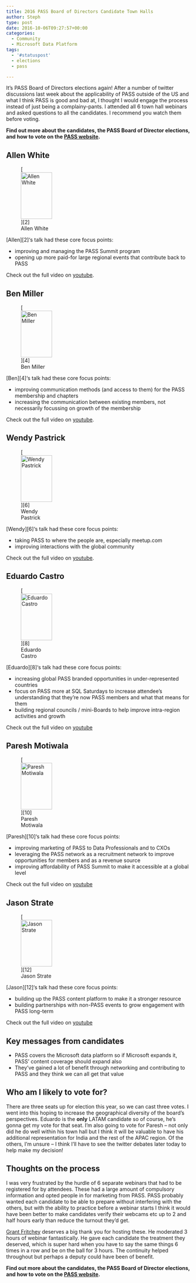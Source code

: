 ```yaml
---
title: 2016 PASS Board of Directors Candidate Town Halls
author: Steph
type: post
date: 2016-10-06T09:27:57+00:00
categories:
  - Community
  - Microsoft Data Platform
tags:
  - '#statuspost'
  - elections
  - pass

---
```

It&#8217;s PASS Board of Directors elections again! After a number of twitter discussions last week about the applicability of PASS outside of the US and what I think PASS is good and bad at, I thought I would engage the process instead of just being a complainy-pants. I attended all 6 town hall webinars and asked questions to all the candidates. I recommend you watch them before voting.

**Find out more about the candidates, the PASS Board of Director elections, and how to vote on the [PASS website][1].**

<!--more-->

## Allen White

<figure style="width: 85px" class="wp-caption alignleft">[<img src="http://www.sqlpass.org/portals/0/Images/Board%20Headshots/AllenWhite.jpg" width="85" height="127" alt="Allen White" class="size-medium" />][2]<figcaption class="wp-caption-text">Allen White</figcaption></figure>[Allen][2]&#8216;s talk had these core focus points:

  * improving and managing the PASS Summit program
  * opening up more paid-for large regional events that contribute back to PASS

Check out the full video on [youtube][3].

## Ben Miller

<figure style="width: 85px" class="wp-caption alignleft">[<img src="http://www.sqlpass.org/portals/0/BenMiller.jpg?ver=2016-09-26-200846-777" width="85" height="127" alt="Ben Miller" class="size-medium" />][4]<figcaption class="wp-caption-text">Ben Miller</figcaption></figure>[Ben][4]&#8216;s talk had these core focus points:

  * improving communication methods (and access to them) for the PASS membership and chapters
  * increasing the communication between existing members, not necessarily focussing on growth of the membership

Check out the full video on [youtube][5].

## Wendy Pastrick

<figure style="width: 85px" class="wp-caption alignleft">[<img src="http://www.sqlpass.org/portals/0/Images/Board%20Headshots/WendyPastrick.jpg" width="85" height="127" alt="Wendy Pastrick" class="size-medium" />][6]<figcaption class="wp-caption-text">Wendy Pastrick</figcaption></figure>[Wendy][6]&#8216;s talk had these core focus points:

  * taking PASS to where the people are, especially meetup.com
  * improving interactions with the global community

Check out the full video on [youtube][7].

## Eduardo Castro

<figure style="width: 85px" class="wp-caption alignleft">[<img src="http://www.sqlpass.org/portals/0/Images/Board%20Headshots/EduardoCastro.jpg" width="85" height="127" alt="Eduardo Castro" class="size-medium" />][8]<figcaption class="wp-caption-text">Eduardo Castro</figcaption></figure>[Eduardo][8]&#8216;s talk had these core focus points:

  * increasing global PASS branded opportunities in under-represented countries
  * focus on PASS more at SQL Saturdays to increase attendee&#8217;s understanding that they&#8217;re now PASS members and what that means for them
  * building regional councils / mini-Boards to help improve intra-region activities and growth

Check out the full video on [youtube][9]

## Paresh Motiwala

<figure style="width: 85px" class="wp-caption alignleft">[<img src="http://www.sqlpass.org/portals/0/PareshMotiwala.jpeg?ver=2016-09-26-200950-603" width="85" height="127" alt="Paresh Motiwala" class="size-medium" />][10]<figcaption class="wp-caption-text">Paresh Motiwala</figcaption></figure>[Paresh][10]&#8216;s talk had these core focus points:

  * improving marketing of PASS to Data Professionals and to CXOs
  * leveraging the PASS network as a recruitment network to improve opportunities for members and as a revenue source
  * improving affordability of PASS Summit to make it accessible at a global level

Check out the full video on [youtube][11]

## Jason Strate

<figure style="width: 85px" class="wp-caption alignleft">[<img src="http://www.sqlpass.org/portals/0/JasonStrate.jpg" width="85" height="127" alt="Jason Strate" class="size-medium" />][12]<figcaption class="wp-caption-text">Jason Strate</figcaption></figure>[Jason][12]&#8216;s talk had these core focus points:

  * building up the PASS content platform to make it a stronger resource
  * building partnerships with non-PASS events to grow engagement with PASS long-term

Check out the full video on [youtube][13]

## Key messages from candidates

  * PASS covers the Microsoft data platform so if Microsoft expands it, PASS&#8217; content coverage should expand also
  * They&#8217;ve gained a lot of benefit through networking and contributing to PASS and they think we can all get that value

## Who am I likely to vote for?

There are three seats up for election this year, so we can cast three votes. I went into this hoping to increase the geographical diversity of the board&#8217;s perspectives. Eduardo is the **only** LATAM candidate so of course, he&#8217;s gonna get my vote for that seat. I&#8217;m also going to vote for Paresh &#8211; not only did he do well within his town hall but I think it will be valuable to have his additional representation for India and the rest of the APAC region. Of the others, I&#8217;m unsure &#8211; I think I&#8217;ll have to see the twitter debates later today to help make my decision!

## Thoughts on the process

I was very frustrated by the hurdle of 6 separate webinars that had to be registered for by attendees. These had a large amount of compulsory information and opted people in for marketing from PASS. PASS probably wanted each candidate to be able to prepare without interfering with the others, but with the ability to practice before a webinar starts I think it would have been better to make candidates verify their webcams etc up to 2 and half hours early than reduce the turnout they&#8217;d get.

[Grant Fritchey][14] deserves a big thank you for hosting these. He moderated 3 hours of webinar fantastically. He gave each candidate the treatment they deserved, which is super hard when you have to say the same things 6 times in a row and be on the ball for 3 hours. The continuity helped throughout but perhaps a deputy could have been of benefit.

**Find out more about the candidates, the PASS Board of Director elections, and how to vote on the [PASS website][1].**

 [1]: http://www.sqlpass.org/Elections
 [2]: http://www.sqlpass.org/Elections/Candidates/Allenwhite.aspx
 [3]: https://www.youtube.com/watch?v=p3AOZSwyWj0
 [4]: http://www.sqlpass.org/Elections/Candidates/BenMiller.aspx
 [5]: https://www.youtube.com/watch?v=Oo40GJGSb48
 [6]: http://www.sqlpass.org/Elections/Candidates/WendyPastrickCandidate.aspx
 [7]: https://www.youtube.com/watch?v=OG-GN5LKgfY
 [8]: http://www.sqlpass.org/Elections/Candidates/EduardoCastro.aspx
 [9]: https://www.youtube.com/watch?v=MUYbvhxESPU
 [10]: http://www.sqlpass.org/Elections/Candidates/PareshMotiwala.aspx
 [11]: https://www.youtube.com/watch?v=7oJbWoPGW10
 [12]: http://www.sqlpass.org/Elections/Candidates/JasonStrate.aspx
 [13]: https://www.youtube.com/watch?v=8dFClpT89-w
 [14]: http://www.scarydba.com/
